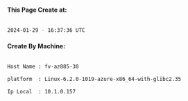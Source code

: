 
   
#### This Page Create at:

```bash

2024-01-29 - 16:37:36 UTC

```

#### Create By Machine:

```bash

Host Name : fv-az885-30

platform  : Linux-6.2.0-1019-azure-x86_64-with-glibc2.35

Ip Local  : 10.1.0.157

```


